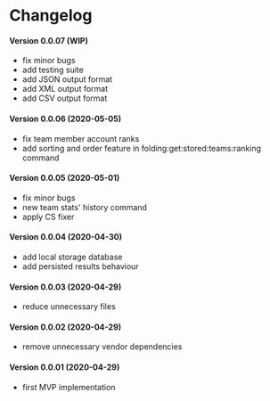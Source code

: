 Changelog
=========

#### Version 0.0.07 (WIP)
 * fix minor bugs
 * add testing suite
 * add JSON output format
 * add XML output format
 * add CSV output format

#### Version 0.0.06 (2020-05-05)
 * fix team member account ranks
 * add sorting and order feature in folding:get:stored:teams:ranking command

#### Version 0.0.05 (2020-05-01)
 * fix minor bugs
 * new team stats' history command
 * apply CS fixer

#### Version 0.0.04 (2020-04-30)
 * add local storage database
 * add persisted results behaviour

#### Version 0.0.03 (2020-04-29)
 * reduce unnecessary files

#### Version 0.0.02 (2020-04-29)
 * remove unnecessary vendor dependencies

#### Version 0.0.01 (2020-04-29)
 * first MVP implementation

